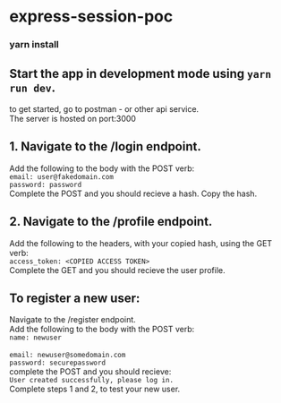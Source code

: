 # express-session-poc<br />

### yarn install

## Start the app in development mode using `yarn run dev`.
to get started, go to postman - or other api service.<br />
The server is hosted on port:3000<br />

## 1. Navigate to the /login endpoint.<br />
Add the following to the body with the POST verb:<br />
`email: user@fakedomain.com`<br />
`password: password`<br />
Complete the POST and you should recieve a hash. Copy the hash.<br />

## 2. Navigate to the /profile endpoint.<br />
Add the following to the headers, with your copied hash, using the GET verb:<br />
`access_token: <COPIED ACCESS TOKEN>`<br />
Complete the GET and you should recieve the user profile.<br />

## To register a new user:<br /> 
Navigate to the /register endpoint.<br />
Add the following to the body with the POST verb:<br />
`name: newuser`<br /><br />
`email: newuser@somedomain.com`<br />
`password: securepassword`<br />
complete the POST and you should recieve:<br />
`User created successfully, please log in.`<br />
Complete steps 1 and 2, to test your new user.<br />
